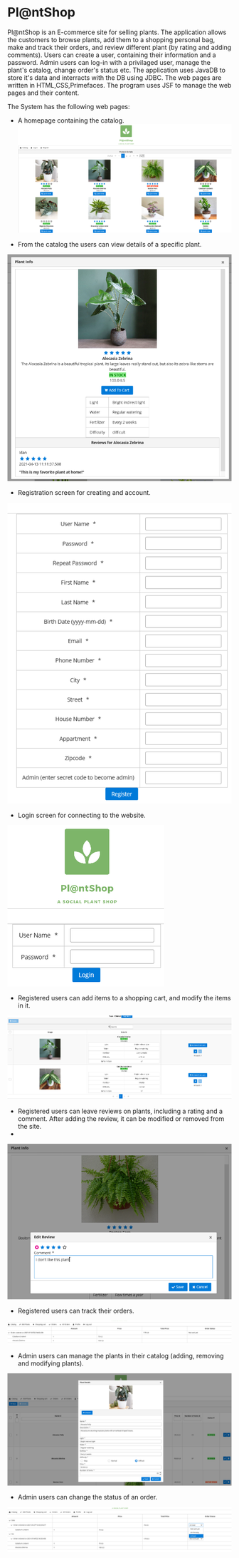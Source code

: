 # Pl@ntShop

Pl@ntShop is an E-commerce site for selling plants.
The application allows the customers to browse plants, add them to a shopping personal bag, make and track their orders, and review different plant (by rating and adding comments).
Users can create a user, containing their information and a password.
Admin users can log-in with a privilaged user, manage the plant's catalog, change order's status etc.
The application uses JavaDB to store it's data and interracts with the DB using JDBC. The web pages are written in HTML,CSS,Primefaces. The program uses JSF to manage the web pages and their content. 

The System has the following web pages:
- A homepage containing the catalog.
![alt text](https://github.com/belea7/PlantShop/blob/main/Screenshots/Homepage.PNG?raw=true)

- From the catalog the users can view details of a specific plant.

![alt text](https://github.com/belea7/PlantShop/blob/main/Screenshots/Plant%20details.PNG?raw=true)

- Registration screen for creating and account.

![alt text](https://github.com/belea7/PlantShop/blob/main/Screenshots/Registration.PNG?raw=true)

- Login screen for connecting to the website.

![alt text](https://github.com/belea7/PlantShop/blob/main/Screenshots/LoginPNG.PNG?raw=true)

- Registered users can add items to a shopping cart, and modify the items in it.

![alt text](https://github.com/belea7/PlantShop/blob/main/Screenshots/Shopping%20cart.PNG?raw=true)

- Registered users can leave reviews on plants, including a rating and a comment. After adding the review, it can be modified or removed from the site.
- 
![alt text](https://github.com/belea7/PlantShop/blob/main/Screenshots/Reviews.PNG?raw=true)

- Registered users can track their orders.

![alt text](https://github.com/belea7/PlantShop/blob/main/Screenshots/Track%20OrdersPNG.PNG?raw=true)

- Admin users can manage the plants in their catalog (adding, removing and modifying plants).

![alt text](https://github.com/belea7/PlantShop/blob/main/Screenshots/Modify%20plant.PNG?raw=true)

- Admin users can change the status of an order.

![alt text](https://github.com/belea7/PlantShop/blob/main/Screenshots/Modify%20Orders.PNG?raw=true)
